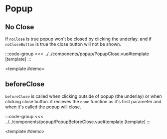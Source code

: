 <script setup>
  import PopupDemo from '../../components/popup/PopupDemo.vue'
  import PopupClose from '../../components/popup/PopupClose.vue'
  import PopupBeforeClose from '../../components/popup/PopupBeforeClose.vue'
</script>

# Popup

<p></p>

<PopupDemo />


## No Close

If `noClose` is true popup won't be closed by clicking the underlay. and if `noCloseButton` is true the close button will not be shown.


<Demo>

:::code-group
<<< ../../components/popup/PopupClose.vue#template [template]
:::

<template #demo>
<PopupClose />
</template>

</Demo>


## beforeClose

`beforeClose` is called when clicking outside of popup (the underlay) or when clicking close button. it recieves the `done` function as it's first parameter and when it's called the popup will close.


<Demo>

:::code-group
<<< ../../components/popup/PopupBeforeClose.vue#template [template]
:::

<template #demo>
<PopupBeforeClose />
</template>

</Demo>
